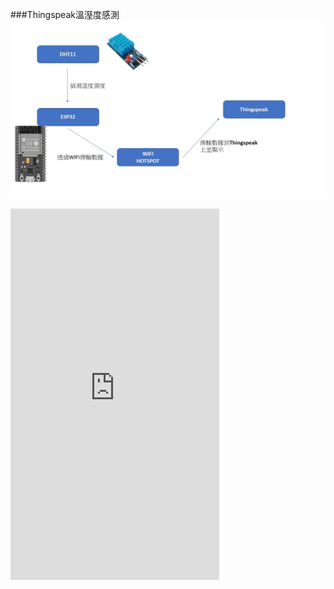 ###Thingspeak溫溼度感測
![](https://github.com/GaryHSU16/MCU-course/blob/main/images/Thingspeak.jpg?raw=true)
<iframe width="334" height="594" src="https://www.youtube.com/embed/NpvgKPk6Ujg" title="溫濕度感測" frameborder="0" allow="accelerometer; autoplay; clipboard-write; encrypted-media; gyroscope; picture-in-picture; web-share" allowfullscreen></iframe>
